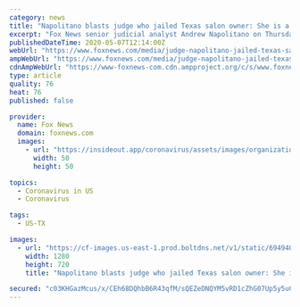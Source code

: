 ```yaml
---
category: news
title: "Napolitano blasts judge who jailed Texas salon owner: She is a hero for refusing to 'bend the knee'"
excerpt: "Fox News senior judicial analyst Andrew Napolitano on Thursday hailed the Texas Nail Salon owner Shelley Luther an “American hero” for refusing to bend the knee to arbitrary court orders to keep her business shutdown."
publishedDateTime: 2020-05-07T12:14:00Z
webUrl: "https://www.foxnews.com/media/judge-napolitano-jailed-texas-salon-owner-shelley-luther"
ampWebUrl: "https://www.foxnews.com/media/judge-napolitano-jailed-texas-salon-owner-shelley-luther.amp"
cdnAmpWebUrl: "https://www-foxnews-com.cdn.ampproject.org/c/s/www.foxnews.com/media/judge-napolitano-jailed-texas-salon-owner-shelley-luther.amp"
type: article
quality: 76
heat: 76
published: false

provider:
  name: Fox News
  domain: foxnews.com
  images:
    - url: "https://insideout.app/coronavirus/assets/images/organizations/foxnews.com-50x50.jpg"
      width: 50
      height: 50

topics:
  - Coronavirus in US
  - Coronavirus

tags:
  - US-TX

images:
  - url: "https://cf-images.us-east-1.prod.boltdns.net/v1/static/694940094001/8862b6e0-daea-45d6-98b5-30595ec7e63d/a7e85940-0430-4499-8d5c-a25679e85d60/1280x720/match/image.jpg"
    width: 1280
    height: 720
    title: "Napolitano blasts judge who jailed Texas salon owner: She is a hero for refusing to 'bend the knee'"

secured: "c03KHGazMcus/x/CEh68DQhbB6R43qfM/sQEZeDNQYM5vRD1cZhG07Up5y5uCLyp5ga3HWHNayroDguQpvK59vP92UA2DHzAzNiOpLXAnMDjz9v7ww0yaalySsFJ+FkKT3+Ct3Psd5Y4fnFaNfJF+ecW5fW0sWt1pvsULy7ljtP66zB6LwPe/+DVyjrESiPt6lyMH5i83ZCLKYi1HojxEHFd1wsdc4B+iCjevo4+W6FVLqULKu5WtOHdyKHMHqHRN19oseLwaqH7IOrQiC13tKhCOv+sh2rpf56t9Wsxi/xZyt8Sfo7skTIInWIQTt0GlDeFwwDBQ43fXh9/skcrDrzs/sJagL/byf7ksVvYXwMPViSuCTnMdIV+R2r8OOPjEhiaG3FeAmNb6s7N9poFr4pEotD9vPItNxOZwkZPQhsj216+Na7hMqpSPGCszHdK/WENwCltKZTabbil1gpLW/CSNQBdKC+UB3XiuwwV4kU=;sLBRo7lFEHCF27X1+DFZhA=="
---
```


